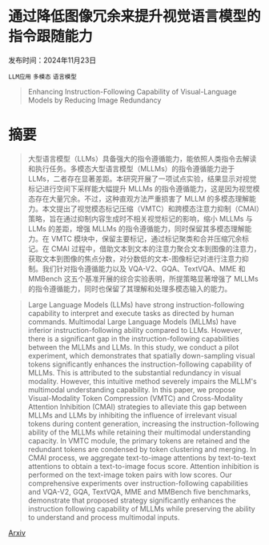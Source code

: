 # 通过降低图像冗余来提升视觉语言模型的指令跟随能力

发布时间：2024年11月23日

`LLM应用` `多模态` `语言模型`

> Enhancing Instruction-Following Capability of Visual-Language Models by Reducing Image Redundancy

# 摘要

> 大型语言模型（LLMs）具备强大的指令遵循能力，能依照人类指令去解读和执行任务。多模态大型语言模型（MLLMs）的指令遵循能力逊于 LLMs，二者存在显著差距。本研究开展了一项试点实验，结果显示对视觉标记进行空间下采样能大幅提升 MLLMs 的指令遵循能力，这是因为视觉模态存在大量冗余。不过，这种直观方法严重损害了 MLLM 的多模态理解能力。本文提出了视觉模态标记压缩（VMTC）和跨模态注意力抑制（CMAI）策略，旨在通过抑制内容生成时不相关视觉标记的影响，缩小 MLLMs 与 LLMs 的差距，增强 MLLMs 的指令遵循能力，同时保留其多模态理解能力。在 VMTC 模块中，保留主要标记，通过标记聚类和合并压缩冗余标记。在 CMAI 过程中，借助文本到文本的注意力聚合文本到图像的注意力，获取文本到图像的焦点分数，对分数低的文本-图像标记对进行注意力抑制。我们针对指令遵循能力以及 VQA-V2、GQA、TextVQA、MME 和 MMBench 这五个基准开展的综合实验表明，所提策略显著增强了 MLLMs 的指令遵循能力，同时也保留了其理解和处理多模态输入的能力。

> Large Language Models (LLMs) have strong instruction-following capability to interpret and execute tasks as directed by human commands. Multimodal Large Language Models (MLLMs) have inferior instruction-following ability compared to LLMs. However, there is a significant gap in the instruction-following capabilities between the MLLMs and LLMs. In this study, we conduct a pilot experiment, which demonstrates that spatially down-sampling visual tokens significantly enhances the instruction-following capability of MLLMs. This is attributed to the substantial redundancy in visual modality. However, this intuitive method severely impairs the MLLM's multimodal understanding capability. In this paper, we propose Visual-Modality Token Compression (VMTC) and Cross-Modality Attention Inhibition (CMAI) strategies to alleviate this gap between MLLMs and LLMs by inhibiting the influence of irrelevant visual tokens during content generation, increasing the instruction-following ability of the MLLMs while retaining their multimodal understanding capacity. In VMTC module, the primary tokens are retained and the redundant tokens are condensed by token clustering and merging. In CMAI process, we aggregate text-to-image attentions by text-to-text attentions to obtain a text-to-image focus score. Attention inhibition is performed on the text-image token pairs with low scores. Our comprehensive experiments over instruction-following capabilities and VQA-V2, GQA, TextVQA, MME and MMBench five benchmarks, demonstrate that proposed strategy significantly enhances the instruction following capability of MLLMs while preserving the ability to understand and process multimodal inputs.

[Arxiv](https://arxiv.org/abs/2411.15453)